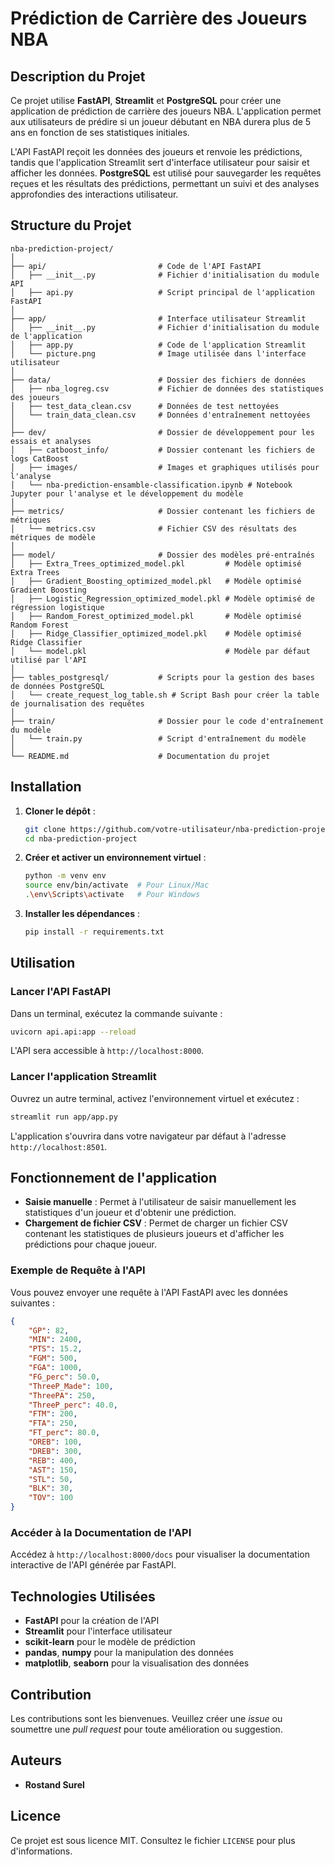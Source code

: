 
# Prédiction de Carrière des Joueurs NBA

## Description du Projet
Ce projet utilise **FastAPI**, **Streamlit** et **PostgreSQL** pour créer une application de prédiction de carrière des joueurs NBA. L'application permet aux utilisateurs de prédire si un joueur débutant en NBA durera plus de 5 ans en fonction de ses statistiques initiales.

L'API FastAPI reçoit les données des joueurs et renvoie les prédictions, tandis que l'application Streamlit sert d'interface utilisateur pour saisir et afficher les données. **PostgreSQL** est utilisé pour sauvegarder les requêtes reçues et les résultats des prédictions, permettant un suivi et des analyses approfondies des interactions utilisateur.

## Structure du Projet
```
nba-prediction-project/
│
├── api/                         # Code de l'API FastAPI
│   ├── __init__.py              # Fichier d'initialisation du module API
│   ├── api.py                   # Script principal de l'application FastAPI
│
├── app/                         # Interface utilisateur Streamlit
│   ├── __init__.py              # Fichier d'initialisation du module de l'application
│   ├── app.py                   # Code de l'application Streamlit
│   └── picture.png              # Image utilisée dans l'interface utilisateur
│
├── data/                        # Dossier des fichiers de données
│   ├── nba_logreg.csv           # Fichier de données des statistiques des joueurs
│   ├── test_data_clean.csv      # Données de test nettoyées
│   └── train_data_clean.csv     # Données d'entraînement nettoyées
│
├── dev/                         # Dossier de développement pour les essais et analyses
│   ├── catboost_info/           # Dossier contenant les fichiers de logs CatBoost
│   ├── images/                  # Images et graphiques utilisés pour l'analyse
│   └── nba-prediction-ensamble-classification.ipynb # Notebook Jupyter pour l'analyse et le développement du modèle
│
├── metrics/                     # Dossier contenant les fichiers de métriques
│   └── metrics.csv              # Fichier CSV des résultats des métriques de modèle
│
├── model/                       # Dossier des modèles pré-entraînés
│   ├── Extra_Trees_optimized_model.pkl         # Modèle optimisé Extra Trees
│   ├── Gradient_Boosting_optimized_model.pkl   # Modèle optimisé Gradient Boosting
│   ├── Logistic_Regression_optimized_model.pkl # Modèle optimisé de régression logistique
│   ├── Random_Forest_optimized_model.pkl       # Modèle optimisé Random Forest
│   ├── Ridge_Classifier_optimized_model.pkl    # Modèle optimisé Ridge Classifier
│   └── model.pkl                               # Modèle par défaut utilisé par l'API
│
├── tables_postgresql/           # Scripts pour la gestion des bases de données PostgreSQL
│   └── create_request_log_table.sh # Script Bash pour créer la table de journalisation des requêtes
│
├── train/                       # Dossier pour le code d'entraînement du modèle
│   └── train.py                 # Script d'entraînement du modèle
│
└── README.md                    # Documentation du projet
```

## Installation

1. **Cloner le dépôt** :
   ```bash
   git clone https://github.com/votre-utilisateur/nba-prediction-project.git
   cd nba-prediction-project
   ```

2. **Créer et activer un environnement virtuel** :
   ```bash
   python -m venv env
   source env/bin/activate  # Pour Linux/Mac
   .\env\Scripts\activate   # Pour Windows
   ```

3. **Installer les dépendances** :
   ```bash
   pip install -r requirements.txt
   ```

## Utilisation

### Lancer l'API FastAPI
Dans un terminal, exécutez la commande suivante :
```bash
uvicorn api.api:app --reload
```
L'API sera accessible à `http://localhost:8000`.

### Lancer l'application Streamlit
Ouvrez un autre terminal, activez l'environnement virtuel et exécutez :
```bash
streamlit run app/app.py
```
L'application s'ouvrira dans votre navigateur par défaut à l'adresse `http://localhost:8501`.

## Fonctionnement de l'application
- **Saisie manuelle** : Permet à l'utilisateur de saisir manuellement les statistiques d'un joueur et d'obtenir une prédiction.
- **Chargement de fichier CSV** : Permet de charger un fichier CSV contenant les statistiques de plusieurs joueurs et d'afficher les prédictions pour chaque joueur.

### Exemple de Requête à l'API
Vous pouvez envoyer une requête à l'API FastAPI avec les données suivantes :
```json
{
    "GP": 82,
    "MIN": 2400,
    "PTS": 15.2,
    "FGM": 500,
    "FGA": 1000,
    "FG_perc": 50.0,
    "ThreeP_Made": 100,
    "ThreePA": 250,
    "ThreeP_perc": 40.0,
    "FTM": 200,
    "FTA": 250,
    "FT_perc": 80.0,
    "OREB": 100,
    "DREB": 300,
    "REB": 400,
    "AST": 150,
    "STL": 50,
    "BLK": 30,
    "TOV": 100
}
```

### Accéder à la Documentation de l'API
Accédez à `http://localhost:8000/docs` pour visualiser la documentation interactive de l'API générée par FastAPI.

## Technologies Utilisées
- **FastAPI** pour la création de l'API
- **Streamlit** pour l'interface utilisateur
- **scikit-learn** pour le modèle de prédiction
- **pandas**, **numpy** pour la manipulation des données
- **matplotlib**, **seaborn** pour la visualisation des données

## Contribution
Les contributions sont les bienvenues. Veuillez créer une *issue* ou soumettre une *pull request* pour toute amélioration ou suggestion.

## Auteurs
- **Rostand Surel**

## Licence
Ce projet est sous licence MIT. Consultez le fichier `LICENSE` pour plus d'informations.